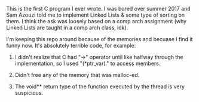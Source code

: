 This is the first C program I ever wrote. I was bored over summer 2017 and
Sam Azouzi told me to implement Linked Lists & some type of sorting on them.
I think the ask was loosely based on a comp arch assignment (why Linked Lists
are taught in a comp arch class, idk).

I'm keeping this repo around because of the memories and becuase I find it
funny now. It's absolutely terrible code, for example:

1. I didn't realize that C had "->" operator until like halfway through
the implementation, so I used "(*ptr_var)." to access members.

2. Didn't free any of the memory that was malloc-ed.

3. The void** return type of the function executed by the thread is very
suspicious.
